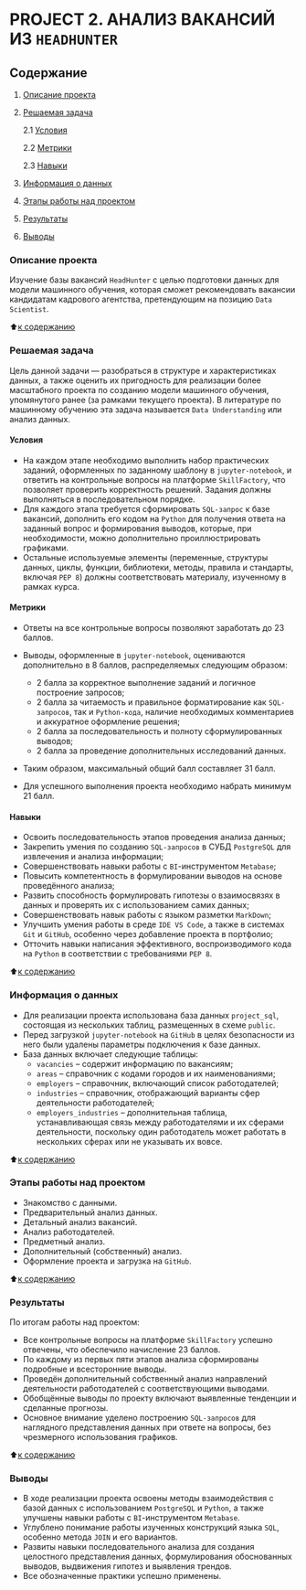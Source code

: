 # **PROJECT 2. АНАЛИЗ ВАКАНСИЙ ИЗ `HEADHUNTER`**

## **Содержание**

1. [Описание проекта](https://github.com/AlexeyRK7/PROJECT-2.Job_analysis_from_HeadHunter/blob/master/README.md#Описание-проекта)  
2. [Решаемая задача](https://github.com/AlexeyRK7/PROJECT-2.Job_analysis_from_HeadHunter/blob/master/README.md#Решаемая-задача)

    2.1 [Условия](https://github.com/AlexeyRK7/PROJECT-2.Job_analysis_from_HeadHunter/blob/master/README.md#Условия)

    2.2 [Метрики](https://github.com/AlexeyRK7/PROJECT-2.Job_analysis_from_HeadHunter/blob/master/README.md#Метрики)

    2.3 [Навыки](https://github.com/AlexeyRK7/PROJECT-2.Job_analysis_from_HeadHunter/blob/master/README.md#Навыки)

3. [Информация о данных](https://github.com/AlexeyRK7/PROJECT-2.Job_analysis_from_HeadHunter/blob/master/README.md#Информация-о-данных)  
4. [Этапы работы над проектом](https://github.com/AlexeyRK7/PROJECT-2.Job_analysis_from_HeadHunter/blob/master/README.md#Этапы-работы-над-проектом)  
5. [Результаты](https://github.com/AlexeyRK7/PROJECT-2.Job_analysis_from_HeadHunter/blob/master/README.md#Результаты)
6. [Выводы](https://github.com/AlexeyRK7/PROJECT-2.Job_analysis_from_HeadHunter/blob/master/README.md#Выводы)

### **Описание проекта**

Изучение базы вакансий `HeadHunter` с целью подготовки данных для модели машинного обучения, которая сможет рекомендовать вакансии кандидатам кадрового агентства, претендующим на позицию `Data Scientist`.

:arrow_up:[к содержанию](https://github.com/AlexeyRK7/PROJECT-2.Job_analysis_from_HeadHunter/blob/master/README.md#Содержание)

### **Решаемая задача**

Цель данной задачи — разобраться в структуре и характеристиках данных, а также оценить их пригодность для реализации более масштабного проекта по созданию модели машинного обучения, упомянутого ранее (за рамками текущего проекта). В литературе по машинному обучению эта задача называется `Data Understanding` или анализ данных.

#### **Условия**

- На каждом этапе необходимо выполнить набор практических заданий, оформленных по заданному шаблону в `jupyter-notebook`, и ответить на контрольные вопросы на платформе `SkillFactory`, что позволяет проверить корректность решений. Задания должны выполняться в последовательном порядке.  
- Для каждого этапа требуется сформировать `SQL-запрос` к базе вакансий, дополнить его кодом на `Python` для получения ответа на заданный вопрос и формирования выводов, которые, при необходимости, можно дополнительно проиллюстрировать графиками.  
- Остальные используемые элементы (переменные, структуры данных, циклы, функции, библиотеки, методы, правила и стандарты, включая `PEP 8`) должны соответствовать материалу, изученному в рамках курса.

#### **Метрики**

- Ответы на все контрольные вопросы позволяют заработать до 23 баллов.  
- Выводы, оформленные в `jupyter-notebook`, оцениваются дополнительно в 8 баллов, распределяемых следующим образом:  
  - 2 балла за корректное выполнение заданий и логичное построение запросов;  
  - 2 балла за читаемость и правильное форматирование как `SQL-запросов`, так и `Python-кода`, наличие необходимых комментариев и аккуратное оформление решения;  
  - 2 балла за последовательность и полноту сформулированных выводов;  
  - 2 балла за проведение дополнительных исследований данных.

- Таким образом, максимальный общий балл составляет 31 балл.  
- Для успешного выполнения проекта необходимо набрать минимум 21 балл.

#### **Навыки**

- Освоить последовательность этапов проведения анализа данных;  
- Закрепить умения по созданию `SQL-запросов` в СУБД `PostgreSQL` для извлечения и анализа информации;  
- Совершенствовать навыки работы с `BI`-инструментом `Metabase`;  
- Повысить компетентность в формулировании выводов на основе проведённого анализа;  
- Развить способность формулировать гипотезы о взаимосвязях в данных и проверять их с использованием самих данных;  
- Совершенствовать навык работы с языком разметки `MarkDown`;  
- Улучшить умения работы в среде `IDE VS Code`, а также в системах `Git` и `GitHub`, особенно через добавление проекта в портфолио;  
- Отточить навыки написания эффективного, воспроизводимого кода на `Python` в соответствии с требованиями `PEP 8`.

:arrow_up:[к содержанию](https://github.com/AlexeyRK7/PROJECT-2.Job_analysis_from_HeadHunter/blob/master/README.md#Содержание)

### **Информация о данных**

- Для реализации проекта использована база данных `project_sql`, состоящая из нескольких таблиц, размещенных в схеме `public`.
- Перед загрузкой `jupyter-notebook` на `GitHub` в целях безопасности из него были удалены параметры подключения к базе данных.
- База данных включает следующие таблицы:
  - `vacancies` – содержит информацию по вакансиям;
  - `areas` – справочник с кодами городов и их наименованиями;
  - `employers` – справочник, включающий список работодателей;
  - `industries` – справочник, отображающий варианты сфер деятельности работодателей;
  - `employers_industries` – дополнительная таблица, устанавливающая связь между работодателями и их сферами деятельности, поскольку один работодатель может работать в нескольких сферах или не указывать их вовсе.
  
:arrow_up:[к содержанию](https://github.com/AlexeyRK7/PROJECT-2.Job_analysis_from_HeadHunter/blob/master/README.md#Содержание)

### **Этапы работы над проектом**

- Знакомство с данными.  
- Предварительный анализ данных.  
- Детальный анализ вакансий.  
- Анализ работодателей.  
- Предметный анализ.  
- Дополнительный (собственный) анализ.  
- Оформление проекта и загрузка на `GitHub`.

:arrow_up:[к содержанию](https://github.com/AlexeyRK7/PROJECT-2.Job_analysis_from_HeadHunter/blob/master/README.md#Содержание)

### **Результаты**

По итогам работы над проектом:

- Все контрольные вопросы на платформе `SkillFactory` успешно отвечены, что обеспечило начисление 23 баллов.
- По каждому из первых пяти этапов анализа сформированы подробные и всесторонние выводы.
- Проведён дополнительный собственный анализ направлений деятельности работодателей с соответствующими выводами.
- Обобщённые выводы по проекту включают выявленные тенденции и сделанные прогнозы.
- Основное внимание уделено построению `SQL-запросов` для наглядного представления данных при ответе на вопросы, без чрезмерного использования графиков. 

:arrow_up:[к содержанию](https://github.com/AlexeyRK7/PROJECT-2.Job_analysis_from_HeadHunter/blob/master/README.md#Содержание)

### **Выводы**

- В ходе реализации проекта освоены методы взаимодействия с базой данных с использованием `PostgreSQL` и `Python`, а также улучшены навыки работы с `BI`-инструментом `Metabase`.
- Углублено понимание работы изученных конструкций языка `SQL`, особенно метода `JOIN` и его вариантов.
- Развиты навыки последовательного анализа для создания целостного представления данных, формулирования обоснованных выводов, выдвижения гипотез и выявления трендов.
- Все обозначенные практики успешно применены.